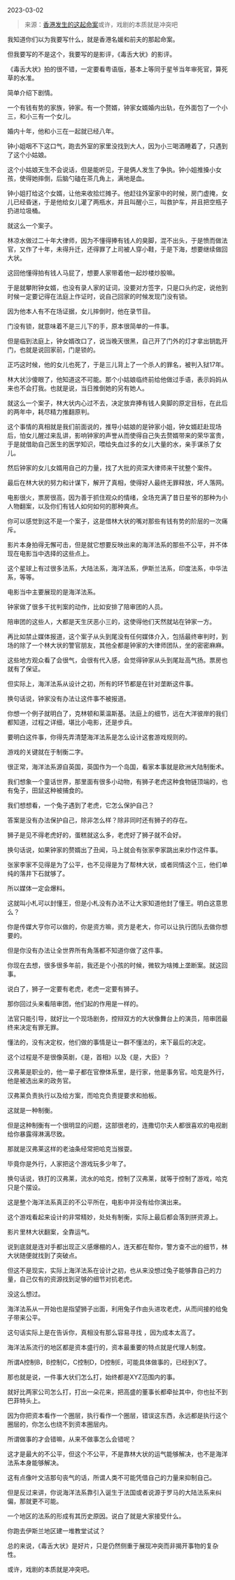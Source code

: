 2023-03-02

> 来源：[香港发生的这起命案](http://mp.weixin.qq.com/s?__biz=MzU0MjYwNDU2Mw==&mid=2247510011&idx=2&sn=45eb394122f841a0e60b049080a6c54a&chksm=8ec3efea0230f40df838deeaaf4fc1334df4ae63687ddb302303d2ca2adb6a2780964d53b87c&scene=27#wechat_redirect)
> ​或许，戏剧的本质就是冲突吧

我知道你们以为我要写什么，就是香港名媛和前夫的那起命案。  

但我要写的不是这个，我要写的是影评，《毒舌大状》的影评。

《毒舌大状》拍的很不错，一定要看粤语版，基本上等同于星爷当年审死官，算死草的水准。

简单介绍下剧情。  

一个有钱有势的家族，钟家。有一个赘婿，钟家女婿婚内出轨，在外面包了一个小三，和小三有一个女儿。

婚内十年，他和小三在一起就已经八年。

钟小姐咽不下这口气，跑去外室的家里没找到大人，因为小三喝酒睡着了，只遇到了这个小姑娘。  

这个小姑娘天生不会说话，但是能听见，于是俩人发生了争执。钟小姐推搡小女孩，使得她摔倒，后脑勺磕在茶几角上，满地是血。  

钟小姐打给这个女婿，让他来收拾烂摊子。他赶往外室家中的时候，房门虚掩，女儿已经昏迷，于是他给女儿灌了两瓶水，并且叫醒小三，叫救护车，并且把空瓶子扔进垃圾桶。

就这么一个案子。  

林凉水做过二十年大律师，因为不懂得捧有钱人的臭脚，混不出头，于是愤而做法官，又作了十年，未得升迁，还得罪了上司被人穿小鞋，于是下海，想要继续做回大状。

这回他懂得拍有钱人马屁了，想要人家带着他一起炒楼炒股嘛。  

于是就攀附钟女婿，也没有录人家的证词，没要对方签字，只是口头约定，说他到时候一定要记得在法庭上作证时，说自己回家的时候发现门没有锁。  

因为他本人有不在场证据，女儿摔倒时，他在录节目。  

门没有锁，就意味着不是三儿下的手，原本很简单的一件事。  

但是临到法庭上，钟女婿改口了，说当晚天很黑，自己开了门外的灯才拿出钥匙开门，也就是说回家前，门是锁的。  

正巧这时候，他的女儿也死了，于是三儿背上了一个杀人的罪名，被判入狱17年。

林大状沙傻眼了，他知道这不可能。那个小姑娘临终前给他做过手语，表示妈妈从来也不会打我。也就是说，当日推倒她的另有她人。  

就这么一个案子，林大状内心过不去，决定放弃捧有钱人臭脚的原定目标，在此后的两年中，耗尽精力推翻原判。  

这个事情的真相就是我们前面说的，推导小姑娘的是钟家小姐，钟女婿赶赴现场后，怕女儿醒过来乱讲，影响钟家的声誉从而使得自己失去赘婿带来的荣华富贵，于是就借助自己医生的医学知识，喂给失血过多的女儿大量的水，亲手谋杀了女儿。

然后钟家的女儿女婿用自己的力量，找了大批的资深大律师来干扰整个案件。

最后在林大状的努力和计谋下，解开了真相，使得好人最终无罪释放，坏人落网。  

电影很火，票房很高，因为善于抓住观众的情绪，全场充满了昔日星爷的那种为小人物翻案，以及你们有钱人如何如何的那种爽点。  

你可以感觉到这不是一个案子，这是借林大状的嘴对那些有钱有势的阶层的一次痛斥。  

影片本身拍得无懈可击，但是就它想要反映出来的海洋法系的那些不公平，并不体现在电影当中选择的这些点上。  

这个星球上有过很多法系，大陆法系，海洋法系，伊斯兰法系，印度法系，中华法系，等等。  

电影当中主要展现的是海洋法系。  

钟家做了很多干扰判案的动作，比如安排了陪审团的人员。  

陪审团的这些人，大都是天生厌恶小三的，这使得他们天然就站在钟家一方。

再比如禁止媒体报道，这个案子从头到尾没有任何媒体介入，包括最终审判时，到场的除了一个林大状的警官朋友，其他全都是钟家的大律师团队，坐的密密麻麻。

这些地方观众看了会很气，会很有代入感，会觉得钟家从头到尾趾高气扬。票房也就有了保证。

但实际上，海洋法系从设计之初，所有的环节都是在针对垄断这件事。  

换句话说，钟家没有办法让这件事不被报道。  

你想一个例子就明白了，克林顿和莱温斯基。法庭上的细节，远在大洋彼岸的我们都知道，过程之详细，堪比小电影，还是步兵。

要明白这件事，你得先弄清楚海洋法系是怎么设计这套游戏规则的。  

游戏的关键就在于制衡二字。

很正常，海洋法系源自英国，英国作为一个岛国，看家本事就是欧洲大陆制衡术。  

我们想象一个童话世界，那里面有很多小动物，有狮子老虎这种食物链顶端的，也有兔子，田鼠这种被捕食的。  

我们想想看，一个兔子遇到了老虎，它怎么保护自己？  

答案是没有办法保护自己，除非怎么样？除非同时还有狮子的存在。  

狮子是见不得老虎好的，蛋糕就这么多，老虎好了狮子就不会好。  

换句话说，如果钟家的赘婿出了丑闻，马上就会有张家李家跳出来炒作这件事。  

张家李家不见得是为了公平，也不见得是为了帮林大状，或者同情这个三，他们单纯的落井下石就够了。  

所以媒体一定会爆料。

这就叫小札可以封懂王，但是小札没有办法不让大家知道他封了懂王。明白这意思么？

你是传媒大亨你可以做的，你是资方嘛，资方是老大，你可以让执行团队去做你想要的。  

但是你没有办法让全世界所有角落都不知道你做了这件事。

你现在去想，很多很多年前，我还是个小孩的时候，微软为啥摊上垄断案。就这回事。  

说白了，狮子一定要有老虎，老虎一定要有狮子。  

那你回过头来看陪审团，他们起的作用是一样的。  

法官只能引导，就好比一个现场剧务，控辩双方的大状像舞台上的演员，陪审团最终来决定有罪无罪。

懂法的，没有决定权，他们做的事情是让一群不懂法的，来下最后的决定。  

这个过程是不是很像英剧，《是，首相》以及《是，大臣》？

汉弗莱是职业的，他一辈子都在官僚体系里，是行家，他是事务官。哈克是外行，他是被选出来的政务官。

汉弗莱负责执行以及给方案，而哈克负责提要求和拍板。

这就是一种制衡。  

但是这种制衡有一个很明显的问题，这部很老的，连撒切尔夫人都很喜欢的电视剧给你暴露得淋漓尽致。  

那就是汉弗莱这样的老油条经常把哈克当猴耍。

毕竟你是外行，人家把这个游戏玩多少年了。

换句话说，铁打的汉弗莱，流水的哈克，控制了汉弗莱，就等于控制了游戏，哈克只是个摆设。

这是整个海洋法系真正的不公平所在，电影中并没有给你演出来。

这个游戏看起来设计的非常精妙，处处有制衡，实际上最后都会落到拼资源上。

影片里林大状翻案，全靠运气。

说到底就是连对手都出现正义感爆棚的人，连天都在帮你，警方查不出的细节，林大状随便就找到了突破点。

但这不是现实，实际上海洋法系在设计之初，也从来没想过兔子能够靠自己的力量，自己仅有的资源找到足够的细节对抗老虎。

没这么想过。

海洋法系从一开始也是指望狮子出面，利用兔子作由头进攻老虎，从而间接的给兔子带来公平。

这句话实际上是在告诉你，真相没有那么容易寻找 ，因为成本太高了。

海洋法系流行的地区都是资本盛行的，资本最重要的特点就是代理人制度。

所谓A控制B，B控制C，C控制D，D控制E，可能具体做事的，已经到X了。

那也就是说，一件事大状们怎么打，始终都是XYZ范围内的事。

就好比两家公司怎么打，打出一朵花来，把高盛的董事长都牵扯其中，你也扯不到巴菲特头上。

因为你把资本看作一个圈层，执行看作一个圈层，错误这东西，永远都是执行这个圈层的，你怎么也绕不到资本圈层内。

所谓做事的才会错嘛，从来不做事怎么会错呢？

这才是最大的不公平，但这个不公平，不是靠林大状的运气能够解决，也不是海洋法系本身能够解决。

这有点像叶文洁那句丧气的话，所谓人类不可能凭借自己的力量来抑制自己。  

但是反过来讲，你说海洋法系靠引入诞生于法国或者说源于罗马的大陆法系来纠偏，那就更不可能。

一个地区的法系的形成有其历史原因。说白了就是大家接受什么。  

你跑去伊斯兰地区建一堆教堂试试？

总的来说，《毒舌大状》是好片，只是仍然侧重于展现冲突而非揭开事物的复杂性。  

或许，戏剧的本质就是冲突吧。

